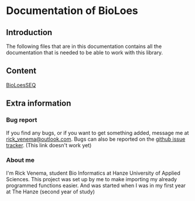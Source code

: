 # Documentation of BioLoes

## Introduction
The following files that are in this documentation  contains all the documentation that is needed to
be able to work with this library.

## Content
[BioLoesSEQ](BioLoesSEQ.md)


## Extra information
### Bug report
If you find any bugs, or if you want to get something added, message me at rick_venema@outlook.com.
Bugs can also be reported on the [github issue tracker](www.github.com). (This link doesn't work yet)

### About me
I'm Rick Venema, student Bio Informatics at Hanze University of Applied Sciences. This project
was set up by me to make importing my already programmed functions easier. And was started when I was in my 
first year at The Hanze (second year of study) 